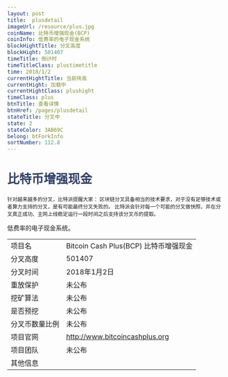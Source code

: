 ```yaml
---
layout: post
title:  plusdetail
imageUrl: /resource/plus.jpg
coinName: 比特币增强现金(BCP)
coinInfo: 低费率的电子现金系统
blockHightTitle: 分叉高度
blockHight: 501407
timeTitle: 倒计时
timeTitleClass: plustimetitle
time: 2018/1/2
currentHightTitle: 当前块高
currentHight: 加载中
currentHightClass: plushight
timeClass: plus
btnTitle: 查看详情
btnHref: /pages/plusdetail
stateTitle: 分叉中
state: 2
stateColor: 3AB69C
belong: btForkInfo
sortNumber: 112.8
---
```

<h1 style="color: #2F416A">比特币增强现金</h1>
<small>针对越来越多的分叉，比特派提醒大家：
       区块链分叉具备相当的技术要求，对于没有足够技术或者算力支持的分叉，是有可能最终分叉失败的。
       比特派会针对每一个可能的分叉做快照，并在分叉真正成功、主网上线稳定运行一段时间之后支持该分叉币的提取。
</small>
<p>低费率的电子现金系统。
</p>
<table class="center">
  <tbody>
    <tr>
        <td class="tablehalf">项目名</td>
        <td class="tablehalf">Bitcoin Cash Plus(BCP) 比特币增强现金</td>
    </tr>
    <tr>
        <td>分叉高度</td>
        <td>501407</td>
    </tr>
    <tr>
        <td>分叉时间</td>
        <td>2018年1月2日</td>
    </tr>
    <tr>
        <td>重放保护</td>
        <td>未公布</td>
    </tr>
    <tr>
        <td>挖矿算法</td>
        <td>未公布</td>
    </tr>
    <tr>
        <td>是否预挖</td>
        <td>未公布</td>
    </tr>
    <tr>
        <td>分叉币数量比例</td>
        <td>未公布</td>
    </tr>
    <tr>
        <td>项目官网</td>
        <td><a href="http://www.bitcoincashplus.org/" target="_blank">http://www.bitcoincashplus.org</a></td>
    </tr>
    <tr>
        <td>项目团队</td>
        <td>未公布</td>
    </tr>
    <tr>
        <td>其他信息</td>
        <td></td>
    </tr>
  </tbody>
</table>